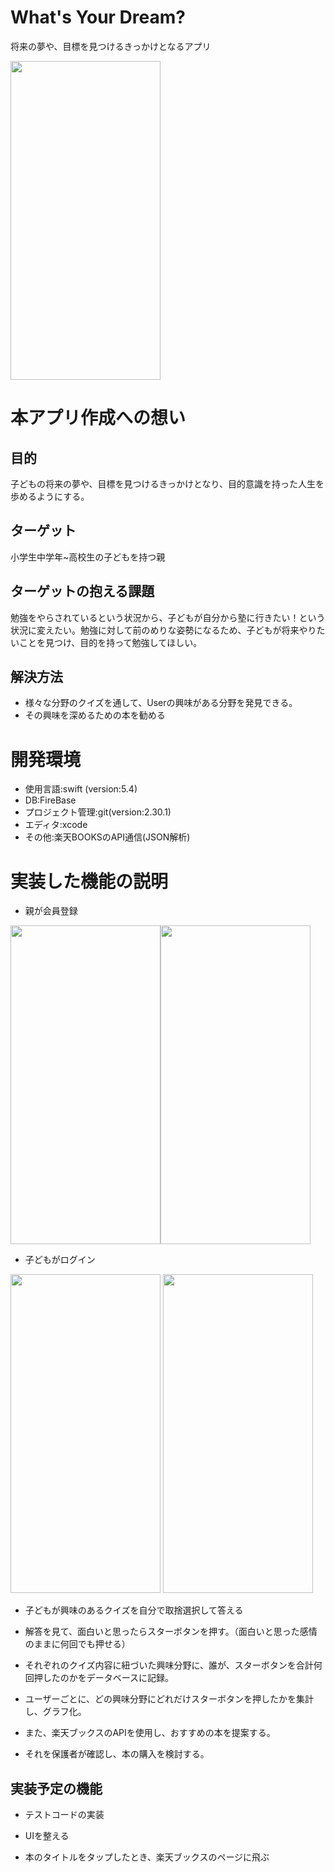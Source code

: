 # What's Your Dream?
将来の夢や、目標を見つけるきっかけとなるアプリ

<img src="https://user-images.githubusercontent.com/77444865/129061939-9832afc7-5dac-409e-b172-405c5f959999.png" width=240px height=510px >

# 本アプリ作成への想い
## 目的
子どもの将来の夢や、目標を見つけるきっかけとなり、目的意識を持った人生を歩めるようにする。
## ターゲット
小学生中学年~高校生の子どもを持つ親
## ターゲットの抱える課題
勉強をやらされているという状況から、子どもが自分から塾に行きたい！という状況に変えたい。勉強に対して前のめりな姿勢になるため、子どもが将来やりたいことを見つけ、目的を持って勉強してほしい。
## 解決方法
* 様々な分野のクイズを通して、Userの興味がある分野を発見できる。
* その興味を深めるための本を勧める

# 開発環境
* 使用言語:swift (version:5.4)
* DB:FireBase
* プロジェクト管理:git(version:2.30.1)
* エディタ:xcode
* その他:楽天BOOKSのAPI通信(JSON解析)

# 実装した機能の説明

* 親が会員登録

<img src="https://user-images.githubusercontent.com/77444865/129067516-f60245f7-05c2-4304-abb0-a6ec6337699e.png" width=240px height=510px ><img src="https://user-images.githubusercontent.com/77444865/129066442-e9d1a6b6-7184-4f88-a113-9fc200918ac0.png" width=240px height=510px >
* 子どもがログイン

<img src="https://user-images.githubusercontent.com/77444865/129067720-598fc5ae-efe6-4920-9be3-95b4f18d6ea6.png" width=240px height=510px >
<img src="https://user-images.githubusercontent.com/77444865/129067874-763b32a9-bc70-443e-96e4-3355330214ed.png" width=240px height=510px >





* 子どもが興味のあるクイズを自分で取捨選択して答える

* 解答を見て、面白いと思ったらスターボタンを押す。（面白いと思った感情のままに何回でも押せる） 

* それぞれのクイズ内容に紐づいた興味分野に、誰が、スターボタンを合計何回押したのかをデータベースに記録。

* ユーザーごとに、どの興味分野にどれだけスターボタンを押したかを集計し、グラフ化。

* また、楽天ブックスのAPIを使用し、おすすめの本を提案する。

* それを保護者が確認し、本の購入を検討する。


## 実装予定の機能
* テストコードの実装

* UIを整える

* 本のタイトルをタップしたとき、楽天ブックスのページに飛ぶ
